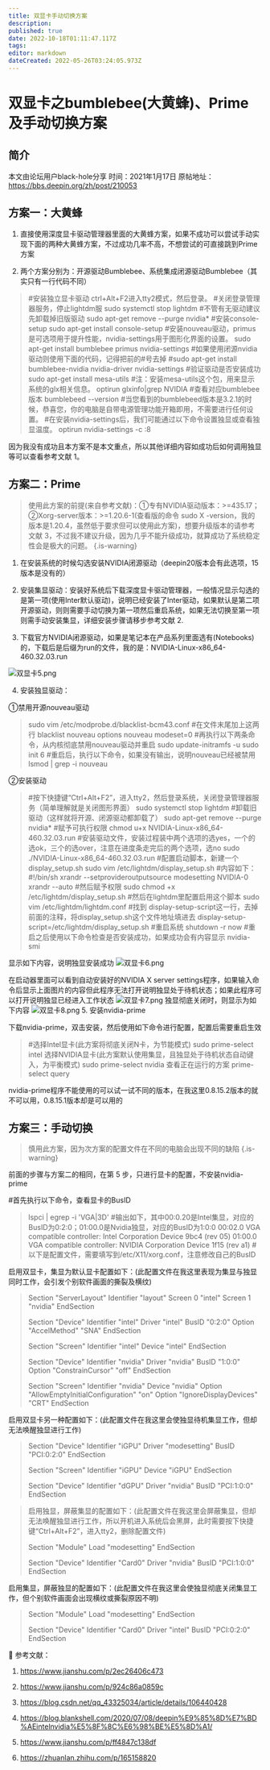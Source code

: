 ```yaml
---
title: 双显卡手动切换方案
description: 
published: true
date: 2022-10-18T01:11:47.117Z
tags: 
editor: markdown
dateCreated: 2022-05-26T03:24:05.973Z
---
```


# 双显卡之bumblebee(大黄蜂)、Prime及手动切换方案

## 简介
本文由论坛用户black-hole分享
时间：2021年1月17日
原帖地址：https://bbs.deepin.org/zh/post/210053


## 方案一：大黄蜂

1. 直接使用深度显卡驱动管理器里面的大黄蜂方案，如果不成功可以尝试手动实现下面的两种大黄蜂方案，不过成功几率不高，不想尝试的可直接跳到Prime方案

2. 两个方案分别为：开源驱动Bumblebee、系统集成闭源驱动Bumblebee（其实只有一行代码不同）

> #安装独立显卡驱动
> ctrl+Alt+F2进入tty2模式，然后登录。
> #关闭登录管理器服务，停止lightdm服
> sudo systemctl stop lightdm
> #不管有无驱动建议先卸载掉旧版驱动
> sudo apt-get remove --purge nvidia*
> #安装console-setup
> sudo apt-get install console-setup
> #安装nouveau驱动，primus是可选项用于提升性能，nvidia-settings用于图形化界面的设置。
> sudo apt-get install bumblebee primus nvidia-settings
> #如果使用闭源nvidia驱动则使用下面的代码，记得把前的#号去掉
> #sudo apt-get install bumblebee-nvidia nvidia-driver nvidia-settings
> #验证驱动是否安装成功
> sudo apt-get install mesa-utils
> #注：安装mesa-utils这个包，用来显示系统的glx相关信息。
> optirun glxinfo|grep NVIDIA
> #查看对应bumblebee版本
> bumblebeed --version
> #当您看到的bumblebeed版本是3.2.1的时候，恭喜您，你的电脑是自带电源管理功能开箱即用，不需要进行任何设置。
> #在安装nvidia-settings后，我们可能通过以下命令设置独显或查看独显温度。
> optirun nvidia-settings -c :8

因为我没有成功且本方案不是本文重点，所以其他详细内容如成功后如何调用独显等可以查看参考文献 1。

## 方案二：Prime

> 使用此方案的前提(来自参考文献)：①专有NVIDIA驱动版本：>=435.17；②Xorg-server版本：>=1.20.6-1(查看版的命令 sudo X -version，我的版本是1.20.4，虽然低于要求但可以使用此方案)，想要升级版本的请参考文献 3，不过我不建议升级，因为几乎不能升级成功，就算成功了系统稳定性会是极大的问题。
{.is-warning}


1. 在安装系统的时候勾选安装NVIDIA闭源驱动（deepin20版本会有此选项，15版本是没有的）

2. 安装集显驱动：安装好系统后下载深度显卡驱动管理器，一般情况显示勾选的是第一项(使用Inter默认驱动)，说明已经安装了Inter驱动，如果默认是第二项开源驱动，则则需要手动切换为第一项然后重启系统，如果无法切换至第一项则需手动安装集显，详细安装步骤请移步参考文献 2.

3. 下载官方NVIDIA闭源驱动，如果是笔记本在产品系列里面选有(Notebooks)的，下载后是后缀为run的文件，我的是：NVIDIA-Linux-x86_64-460.32.03.run

![双显卡5.png](/图片存储/双显卡5.png)

4. 安装独显驱动：

①禁用开源nouveau驱动
> 
> sudo vim /etc/modprobe.d/blacklist-bcm43.conf
> #在文件末尾加上这两行
> blacklist nouveau
> options nouveau modeset=0
> #再执行以下两条命令，从内核彻底禁用nouveau驱动并重启
> sudo update-initramfs -u
> sudo init 6
> #重启后，执行以下命令，如果没有输出，说明nouveau已经被禁用
> lsmod | grep -i nouveau
> 
②安装驱动

> #按下快捷键“Ctrl+Alt+F2”，进入tty2，然后登录系统，关闭登录管理器服务（简单理解就是关闭图形界面）
> sudo systemctl stop lightdm
> #卸载旧驱动（这样就将开源、闭源驱动都卸载了）
> sudo apt-get remove --purge nvidia*
> #赋予可执行权限
> chmod u+x NVIDIA-Linux-x86_64-460.32.03.run
> #安装驱动文件，安装过程装中两个选项的选yes，一个的选ok，三个的选over，注意在进度条走完后的两个选项，选no
> sudo ./NVIDIA-Linux-x86_64-460.32.03.run
> #配置启动脚本，新建一个display_setup.sh
> sudo vim /etc/lightdm/display_setup.sh
> #内容如下：
> #!/bin/sh
> xrandr --setprovideroutputsource modesetting NVIDIA-0
> xrandr --auto
> #然后赋予权限
> sudo chmod +x /etc/lightdm/display_setup.sh
> #然后在lightdm里配置启用这个脚本
> sudo vim /etc/lightdm/lightdm.conf
> #找到 display-setup-script这一行，去掉前面的注释，将display_setup.sh这个文件地址填进去
> display-setup-script=/etc/lightdm/display_setup.sh
> #重启系统
> shutdown -r now
> #重启之后使用以下命令检查是否安装成功，如果成功会有内容显示
> nvidia-smi

显示如下内容，说明独显安装成功
![双显卡6.png](/图片存储/双显卡6.png)

在启动器里面可以看到自动安装好的NVIDIA X server settings程序，如果输入命令后显示上面图片的内容但此程序无法打开说明独显处于待机状态；如果此程序可以打开说明独显已经进入工作状态
![双显卡7.png](/图片存储/双显卡7.png)
独显彻底关闭时，则显示为如下内容
![双显卡8.png](/图片存储/双显卡8.png)
5. 安装nvidia-prime

下载nvidia-prime，双击安装，然后使用如下命令进行配置，配置后需要重启生效

> #选择Intel显卡(此方案将彻底关闭N卡，为节能模式)
> sudo prime-select intel
> 选择NVIDIA显卡(此方案默认使用集显，且独显处于待机状态自动键入，为平衡模式)
> sudo prime-select nvidia
> 查看正在运行的方案
> prime-select query
> 
nvidia-prime程序不能使用的可以试一试不同的版本，在我这里0.8.15.2版本的就不可以用，0.8.15.1版本却是可以用的

## 方案三：手动切换

> 慎用此方案，因为次方案的配置文件在不同的电脑会出现不同的缺陷
{.is-warning}


前面的步骤与方案二的相同，在第 5 步，只进行显卡的配置，不安装nvidia-prime

#首先执行以下命令，查看显卡的BusID
> lspci | egrep -i 'VGA|3D'
> #输出如下，其中00:0.20是Intel集显，对应的BusID为0:2:0；01:00.0是Nvidia独显，对应的BusID为1:0:0
> 00:02.0 VGA compatible controller: Intel Corporation Device 9bc4 (rev 05)
> 01:00.0 VGA compatible controller: NVIDIA Corporation Device 1f15 (rev a1)
> #以下是配置文件，需要填写到/etc/X11/xorg.conf，注意修改自己的BusID

启用双显卡，集显为默认显卡配置如下：(此配置文件在我这里表现为集显与独显同时工作，会引发个别软件画面的撕裂及横纹)
> 
> Section "ServerLayout"
>     Identifier "layout"
>     Screen 0 "intel"
>     Screen 1 "nvidia"
> EndSection
> 
> Section "Device"
>     Identifier "intel"
>     Driver "intel"
>     BusID "0:2:0"
>     Option "AccelMethod" "SNA"
> EndSection
> 
> Section "Screen"
>     Identifier "intel"
>     Device "intel"
> EndSection
> 
> Section "Device"
>     Identifier "nvidia"
>     Driver "nvidia"
>     BusID "1:0:0"
>     Option "ConstrainCursor" "off"
> EndSection
> 
> Section "Screen"
>     Identifier "nvidia"
>     Device "nvidia"
>     Option "AllowEmptyInitialConfiguration" "on"
>     Option "IgnoreDisplayDevices" "CRT"
> EndSection
> 
启用双显卡另一种配置如下：(此配置文件在我这里会使独显待机集显工作，但却无法唤醒独显进行工作)

> Section "Device"
>   Identifier "iGPU"
>   Driver "modesetting"
>   BusID "PCI:0:2:0"
> EndSection
>  
> Section "Screen"
>   Identifier "iGPU"
>   Device "iGPU"
> EndSection
>  
> Section "Device"
>   Identifier "dGPU"
>   Driver "nvidia"
>   BusID  "PCI:1:0:0"
> EndSection

> 启用独显，屏蔽集显的配置如下：(此配置文件在我这里会屏蔽集显，但却无法唤醒独显进行工作，所以开机进入系统后会黑屏，此时需要按下快捷键“Ctrl+Alt+F2”，进入tty2，删除配置文件)
> 
> Section "Module"
>     Load "modesetting"
> EndSection
> 
> Section "Device"
>     Identifier "Card0"
>     Driver "nvidia"
>     BusID  "PCI:1:0:0"
> EndSection

启用集显，屏蔽独显的配置如下：(此配置文件在我这里会使独显彻底关闭集显工作，但个别软件画面会出现横纹或撕裂原因不明)

> Section "Module"
>     Load "modesetting"
> EndSection
> 
> Section "Device"
>     Identifier "Card0"
>     Driver "intel"
>     BusID "PCI:0:2:0"
> EndSection


📃 参考文献：

1. https://www.jianshu.com/p/2ec26406c473

2. https://www.jianshu.com/p/924c86a0859c

3. https://blog.csdn.net/qq_43325034/article/details/106440428

4. https://blog.blankshell.com/2020/07/08/deepin%E9%85%8D%E7%BD%AEintelnvidia%E5%8F%8C%E6%98%BE%E5%8D%A1/

5. https://www.jianshu.com/p/ff4847c138df

6. https://zhuanlan.zhihu.com/p/165158820
